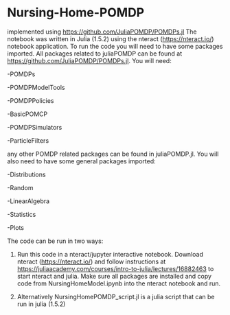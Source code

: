 # Nursing-Home-POMDP
implemented using https://github.com/JuliaPOMDP/POMDPs.jl
The notebook was written in Julia (1.5.2) using the nteract (https://nteract.io/) notebook application.
To run the code you will need to have some packages imported. All packages related to juliaPOMDP can be found at https://github.com/JuliaPOMDP/POMDPs.jl. You will need:

 -POMDPs
 
 -POMDPModelTools
 
-POMDPPolicies

-BasicPOMCP

-POMDPSimulators

-ParticleFilters

any other POMDP related packages can be found in juliaPOMDP.jl. You will also need to have some general packages imported:

 -Distributions
 
-Random

-LinearAlgebra

-Statistics
 
-Plots

The code can be run in two ways:

1. Run this code in a nteract/jupyter interactive notebook. Download nteract (https://nteract.io/) and follow instructions at https://juliaacademy.com/courses/intro-to-julia/lectures/16882463 to start nteract and julia. Make sure all packages are installed and copy code from NursingHomeModel.ipynb into the nteract notebook and run.

2. Alternatively NursingHomePOMDP_script.jl is a julia script that can be run in julia (1.5.2)
